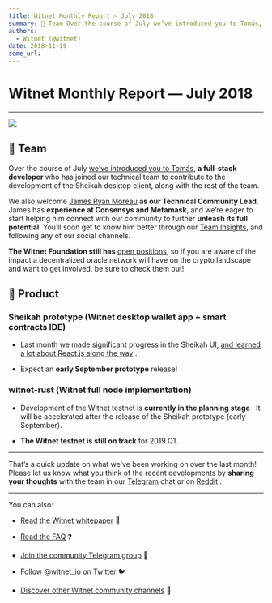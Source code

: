 ```yaml
---
title: Witnet Monthly Report — July 2018
summary: 💜 Team Over the course of July we’ve introduced you to Tomás, a full-stack developer who has joined our technical team to contribute to the development of the Sheikah desktop client, along with the rest of the team. We also welcome James Ryan Moreau as our Technical Community Lead. James has experience at Consensys and Metamask, and we’re eager to start helping him connect with our community to further unleash its full potential. You’ll soon get to know him better through our Team Insights, and
authors:
  - Witnet (@witnet)
date: 2018-11-19
some_url: 
---
```


# Witnet Monthly Report — July 2018


----


![](https://cdn-images-1.medium.com/max/2000/0*Ox1o_NziP0oE-L7H)

 
## 💜 Team
Over the course of July 
[we’ve introduced you to Tomás](https://medium.com/witnet/team-insights-tom%C3%A1s-full-stack-developer-49dd5bf91ca2), **a full-stack developer** who has joined our technical team to contribute to the development of the Sheikah desktop client, along with the rest of the team.

We also welcome [James Ryan Moreau](https://twitter.com/jrmoreau) **as our Technical Community Lead**. James has 
**experience at Consensys and Metamask**, and we’re eager to start helping him connect with our community to further **unleash its full potential**. You’ll soon get to know him better through our [Team Insights](https://medium.com/witnet/tagged/team), and following any of our social channels.
 
**The Witnet Foundation still has** [open positions](https://angel.co/witnet-foundation-1/jobs), so if you are aware of the impact a decentralized oracle network will have on the crypto landscape and want to get involved, be sure to check them out!

## 🔧 Product

### Sheikah prototype (Witnet desktop wallet app + smart contracts IDE)



 * Last month we made significant progress in the Sheikah UI, [and learned a lot about React.js along the way](https://medium.com/@aesedepece/witnets-dev-team-take-on-how-react-redux-routers-should-be-used-best-37bc0ce05dc) .



 * Expect an **early September prototype** release!

### witnet-rust (Witnet full node implementation)



 * Development of the Witnet testnet is **currently in the planning stage** . It will be accelerated after the release of the Sheikah prototype (early September).

 *  **The Witnet testnet is still on track** for 2019 Q1.

----

That’s a quick update on what we’ve been working on over the last month! Please let us know what you think of the recent developments by 
**sharing your thoughts**
 with the team in our 
[Telegram](https://t.me/witnetio)
 chat or on 
[Reddit](https://reddit.com/r/witnet)
 .

----

You can also:



 *  [Read the Witnet whitepaper](https://witnet.io/static/witnet-whitepaper.pdf) 📃

 *  [Read the FAQ](https://witnet.io/#/faq) ❓

 *  [Join the community Telegram group](https://t.me/witnetio) 💬

 *  [Follow @witnet_io on Twitter](https://twitter.com/witnet_io) 🐦

 *  [Discover other Witnet community channels](https://witnet.io/#/contact) 👥
